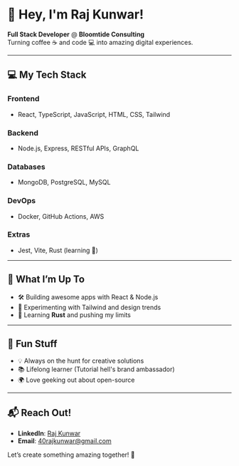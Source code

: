 # 👋 Hey, I'm Raj Kunwar!  

**Full Stack Developer** @ **Bloomtide Consulting**  
Turning coffee ☕ and code 💻 into amazing digital experiences.  

---

## 💻 My Tech Stack  
### **Frontend**  
- React, TypeScript, JavaScript, HTML, CSS, Tailwind  

### **Backend**  
- Node.js, Express, RESTful APIs, GraphQL  

### **Databases**  
- MongoDB, PostgreSQL, MySQL  

### **DevOps**  
- Docker, GitHub Actions, AWS  

### **Extras**  
- Jest, Vite, Rust (learning 🔧)  

---

## 🌟 What I’m Up To  
- 🛠 Building awesome apps with React & Node.js  
- 🎨 Experimenting with Tailwind and design trends  
- 🚀 Learning **Rust** and pushing my limits   

---

## 🌈 Fun Stuff  
- 💡 Always on the hunt for creative solutions  
- 📚 Lifelong learner (Tutorial hell's brand ambassador)  
- 🌍 Love geeking out about open-source  

---

## 📬 Reach Out!  
- **LinkedIn**: [Raj Kunwar](https://www.linkedin.com/in/raj-kunwar/)  
- **Email**: [40rajkunwar@gmail.com](mailto:40rajkunwar@gmail.com)  

Let’s create something amazing together! 🚀  
